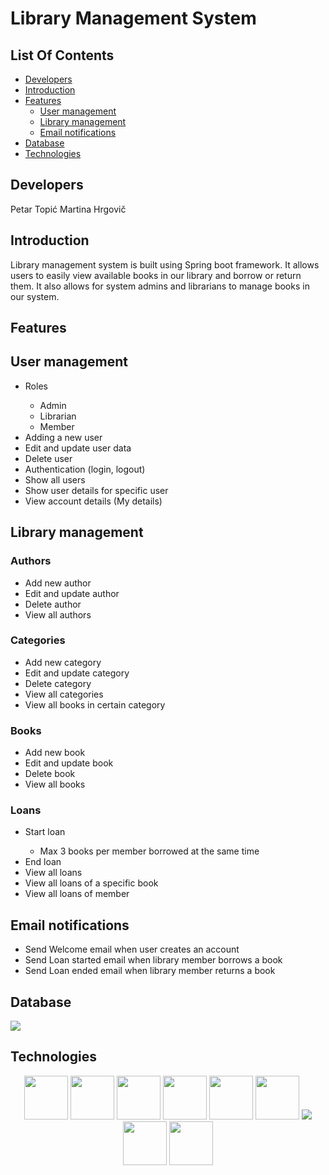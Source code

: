 # Library Management System

## List Of Contents

- [Developers](#developers)
- [Introduction](#introduction)
- [Features](#features)
  - [User management](#user)
  - [Library management](#library)
  - [Email notifications](#email)
- [Database](#database)
- [Technologies](#technologies)

<h2 id="developers">
Developers
</h2>

Petar Topić
Martina Hrgovič

<h2 id="introduction">
Introduction
</h2>
Library management system is built using Spring boot framework. It allows users to easily view available books in our library and borrow or return them. It also allows for system admins and librarians to manage books in our system.
<br>

<h2 id="features">
Features
</h2>

<h2 id="user">
User management
</h2>
<ul>
  <li>Roles</li>
  <ul>
    <li>Admin</li>
    <li>Librarian</li>
    <li>Member</li>
  </ul>
  <li>Adding a new user</li>
  <li>Edit and update user data</li>
  <li>Delete user</li>
  <li>Authentication (login, logout)</li>
  <li>Show all users</li>
  <li>Show user details for specific user</li>
  <li>View account details (My details)</li>
</ul>

<h2 id="library">
Library management
</h2>
<h3>Authors</h3>
<ul>
    <li>Add new author</li>
    <li>Edit and update author</li>
    <li>Delete author</li>
    <li>View all authors</li>
</ul>

<h3>Categories</h3>
<ul>
  <li>Add new category</li>
  <li>Edit and update category</li>
  <li>Delete category</li>
  <li>View all categories</li>
  <li>View all books in certain category</li>
</ul>

<h3>Books</h3>
<ul>
  <li>Add new book</li>
  <li>Edit and update book</li>
  <li>Delete book</li>
  <li>View all books</li>
</ul>

<h3>Loans</h3>
<ul>
  <li>Start loan</li>
      <ul>
        <li>Max 3 books per member borrowed at the same time</li>
      </ul>
  <li>End loan</li>
  <li>View all loans</li>
  <li>View all loans of a specific book</li>
  <li>View all loans of member</li>
</ul>

<h2 id="email">
Email notifications
</h2>
<ul>
  <li>Send Welcome email when user creates an account</li>
  <li>Send Loan started email when library member borrows a book</li>
  <li>Send Loan ended email when library member returns a book</li>
</ul>

<h2 id="database">
Database
</h2>

<img src="https://github.com/Ptopic/Java-seminar/assets/45322112/8e90c85c-2a44-463e-be8f-c24e32505c34"/>

<h2 id="technologies">
Technologies
</h2>

  <p align="center">
  <img src="https://cdn.jsdelivr.net/gh/devicons/devicon/icons/java/java-original-wordmark.svg" height="70"/>
  <img src="https://cdn.jsdelivr.net/gh/devicons/devicon/icons/spring/spring-original-wordmark.svg" height="70"/>  
  <img src="https://cdn.jsdelivr.net/gh/devicons/devicon/icons/html5/html5-original-wordmark.svg" height="70"/>
  <img src="https://cdn.jsdelivr.net/gh/devicons/devicon/icons/css3/css3-original-wordmark.svg" height="70"/>
  <img src="https://cdn.jsdelivr.net/gh/devicons/devicon/icons/bootstrap/bootstrap-original-wordmark.svg" height="70" />
  <img src="https://cdn.jsdelivr.net/gh/devicons/devicon/icons/javascript/javascript-original.svg" height="70" />
  <img src="https://img.shields.io/badge/Thymeleaf-%23005C0F.svg?style=for-the-badge&logo=Thymeleaf&logoColor=white" />
  <img src="https://cdn.jsdelivr.net/gh/devicons/devicon/icons/mysql/mysql-original-wordmark.svg" height="70"/>
  <img src="https://cdn.jsdelivr.net/gh/devicons/devicon/icons/docker/docker-original-wordmark.svg" height="70"/>
  </p>

